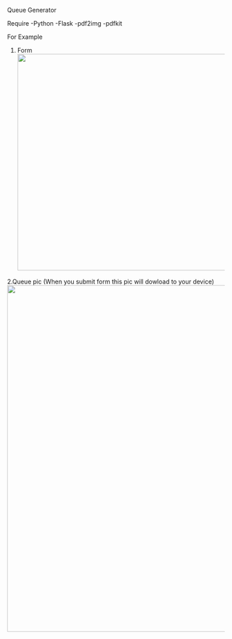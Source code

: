 Queue Generator

Require
-Python
-Flask
-pdf2img
-pdfkit

For Example

1. Form
<img src = 'https://cdn.discordapp.com/attachments/947542815511019590/972699125382512640/unknown.png' style ='width:auto;height:500px'></img>

2.Queue pic (When you submit form this pic will dowload to your device)
<img src = 'https://cdn.discordapp.com/attachments/947542815511019590/972698831307280454/queue.jpg' style ='width:auto;height:800px;align=center'></img>

